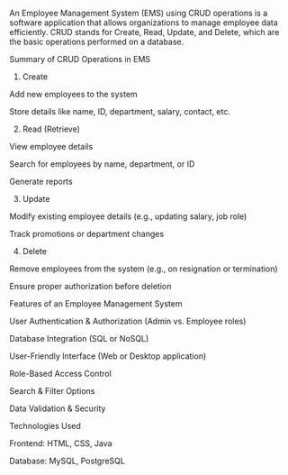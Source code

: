 An Employee Management System (EMS) using CRUD operations is a software application that allows organizations to manage employee data efficiently. CRUD stands for Create, Read, Update, and Delete, which are the basic operations performed on a database.

Summary of CRUD Operations in EMS

1. Create

Add new employees to the system

Store details like name, ID, department, salary, contact, etc.



2. Read (Retrieve)

View employee details

Search for employees by name, department, or ID

Generate reports



3. Update

Modify existing employee details (e.g., updating salary, job role)

Track promotions or department changes



4. Delete

Remove employees from the system (e.g., on resignation or termination)

Ensure proper authorization before deletion




Features of an Employee Management System

User Authentication & Authorization (Admin vs. Employee roles)

Database Integration (SQL or NoSQL)

User-Friendly Interface (Web or Desktop application)

Role-Based Access Control

Search & Filter Options

Data Validation & Security


Technologies Used

Frontend: HTML, CSS, Java

Database: MySQL, PostgreSQL
